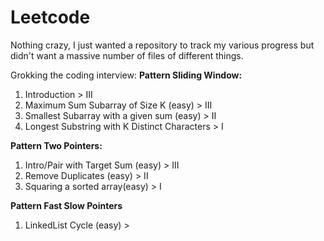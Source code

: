 # Leetcode

Nothing crazy, I just wanted a repository to track my various progress but didn't want a massive number of files of different things.

Grokking the coding interview:
**Pattern Sliding Window:**

1. Introduction > III
2. Maximum Sum Subarray of Size K (easy) > III
3. Smallest Subarray with a given sum (easy) > II
4. Longest Substring with K Distinct Characters > I

**Pattern Two Pointers:**

1. Intro/Pair with Target Sum (easy) > III
2. Remove Duplicates (easy) > II
3. Squaring a sorted array(easy) > I

**Pattern Fast Slow Pointers**

1. LinkedList Cycle (easy) >
